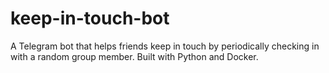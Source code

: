 # keep-in-touch-bot
A Telegram bot that helps friends keep in touch by periodically checking in with a random group member. Built with Python and Docker.
